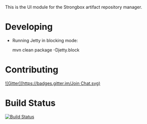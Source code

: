 This is the UI module for the Strongbox artifact repository manager.

# Developing

* Running Jetty in blocking mode:

     mvn clean package -Djetty.block


# Contributing
[![Gitter](https://badges.gitter.im/Join Chat.svg)](https://gitter.im/strongbox/strongbox?utm_source=badge&utm_medium=badge&utm_campaign=pr-badge&utm_content=badge)

# Build Status
[![Build Status](http://dev.carlspring.org/status/jenkins/strongbox-web-ui)](https://dev.carlspring.org/jenkins/view/strongbox/job/strongbox-web-ui/)
